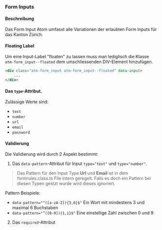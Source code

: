 ### Form Inputs
#### Beschreibung
Das Form Input Atom umfasst alle Variationen der erlaubten Form Inputs für das Kanton Zürich.

#### Floating Label
Um eine Input-Label "floaten" zu lassen muss man lediglisch die Klasse `atm-form_input--floated` dem umschliessenden DIV-Element hinzufügen.

```html
<div class="atm-form_input atm-form_input--floated" data-input>
	...
</div>
```

#### Das `type`-Attribut.
Zulässige Werte sind:
  - `text`
  - `number`
  - `url`
  - `email`
  - `password`

#### Validierung
Die Validierung wird durch 2 Aspekt bestimmt:


1. Das `data-pattern`-Attribut für Input `type="text"` und `type="number"`. 
> Das Pattern für den Input Type **Url** und **Email** ist in dem formrules.class.ts File intern geregelt. Falls es doch ein Pattern bei diesen Typen gestzt wurde wird dieses ignoriert.


Pattern Beispiele:
- `data-pattern="^([a-zA-Z]){3,6}$"` Ein Wort mit mindestens 3 und maximal 6 Buchstaben  
- `data-pattern="^([0-9]){1,1}$"` Eine einstellige Zahl zwischen 0 und 9  


2. Das `required`-Attribut 

